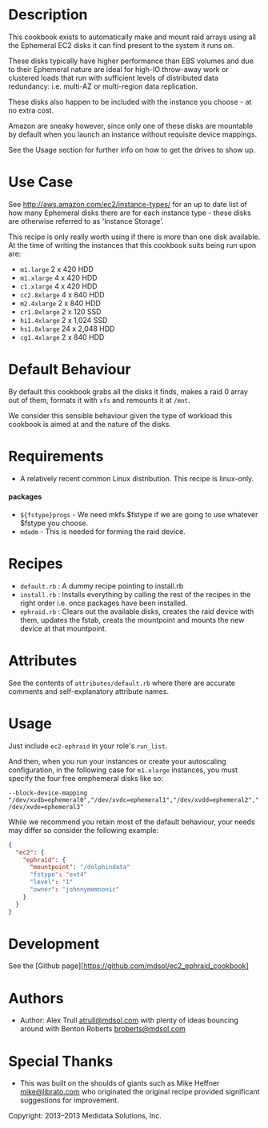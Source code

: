 Description
===========

This cookbook exists to automatically make and mount raid arrays using all the Ephemeral EC2 disks it can find present to the system it runs on.

These disks typically have higher performance than EBS volumes and due to their Ephemeral nature are ideal for high-IO throw-away work or clustered loads that run with sufficient levels of distributed data redundancy: i.e. multi-AZ or multi-region data replication.

These disks also happen to be included with the instance you choose - at no extra cost.

Amazon are sneaky however, since only one of these disks are mountable by default when you launch an instance without requisite device mappings.

See the Usage section for further info on how to get the drives to show up.

Use Case
========

See http://aws.amazon.com/ec2/instance-types/ for an up to date list of how many Ephemeral disks there are for each instance type - these disks are otherwise referred to as 'Instance Storage'.

This recipe is only really worth using if there is more than one disk available. At the time of writing the instances that this cookbook suits being run upon are:

* `m1.large` 2 x 420 HDD
* `m1.xlarge` 4 x 420 HDD
* `c1.xlarge` 4 x 420 HDD
* `cc2.8xlarge` 4 x 840 HDD
* `m2.4xlarge` 2 x 840 HDD
* `cr1.8xlarge` 2 x 120 SSD
* `hi1.4xlarge` 2 x 1,024 SSD
* `hs1.8xlarge` 24 x 2,048 HDD
* `cg1.4xlarge` 2 x 840 HDD

Default Behaviour
=================

By default this cookbook grabs all the disks it finds, makes a raid 0 array out of them, formats it with `xfs` and remounts it at `/mnt`.

We consider this sensible behaviour given the type of workload this cookbook is aimed at and the nature of the disks.

Requirements
============

* A relatively recent common Linux distribution. This recipe is linux-only.

#### packages

* `${fstype}progs` - We need mkfs.$fstype if we are going to use whatever $fstype you choose.
* `mdadm` - This is needed for forming the raid device.

Recipes
=======

* `default.rb` : A dummy recipe pointing to install.rb
* `install.rb` : Installs everything by calling the rest of the recipes in the right order i.e. once packages have been installed.
* `ephraid.rb` : Clears out the available disks, creates the raid device with them, updates the fstab, creats the mountpoint and mounts the new device at that mountpoint.

Attributes
==========

See the contents of `attributes/default.rb` where there are accurate comments and self-explanatory attribute names.

Usage
=====

Just include `ec2-ephraid` in your role's `run_list`.

And then, when you run your instances or create your autoscaling configuration, in the following case for `m1.xlarge` instances, you must specify the four free emphemeral disks like so:

`--block-device-mapping "/dev/xvdb=ephemeral0","/dev/xvdc=ephemeral1","/dev/xvdd=ephemeral2","/dev/xvde=ephemeral3"`

While we recommend you retain most of the default behaviour, your needs may differ so consider the following example:

```JSON
{
  "ec2": {
    "ephraid": {
      "mountpoint": "/dolphindata"
      "fstype": "ext4"
      "level": "1"
      "owner": "johnnymemnonic"
    }
  }
}
```

Development
===========

See the [Github page][https://github.com/mdsol/ec2_ephraid_cookbook]

Authors
=======

* Author: Alex Trull <atrull@mdsol.com> with plenty of ideas bouncing around with Benton Roberts <broberts@mdsol.com>

Special Thanks
==============

* This was built on the shoulds of giants such as Mike Heffner <mike@librato.com> who originated the original recipe provided significant suggestions for improvement.

Copyright: 2013–2013 Medidata Solutions, Inc.
